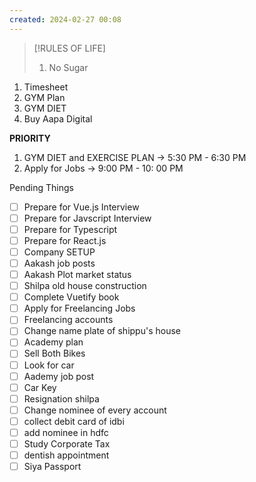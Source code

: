 ```yaml
---
created: 2024-02-27 00:08
---
```


> [!RULES OF LIFE]
>
> 1. No Sugar
> 

1. Timesheet 
2. GYM Plan
3. GYM DIET
4. Buy Aapa Digital

**PRIORITY**

1. GYM DIET and EXERCISE PLAN -> 5:30 PM - 6:30 PM
2. Apply for Jobs -> 9:00 PM - 10: 00 PM

Pending Things

- [ ] Prepare for Vue.js Interview
- [ ] Prepare for Javscript Interview
- [ ] Prepare for Typescript
- [ ] Prepare for React.js
- [ ] Company SETUP
- [ ] Aakash job posts
- [ ] Aakash Plot market status
- [ ] Shilpa old house construction
- [ ] Complete Vuetify book
- [ ] Apply for Freelancing Jobs
- [ ] Freelancing accounts
- [ ] Change name plate of shippu's house 
- [ ] Academy plan 
- [ ] Sell Both Bikes
- [ ] Look for car
- [ ] Aademy job post
- [ ] Car Key 
- [ ] Resignation shilpa
- [ ] Change nominee of every account
- [ ] collect debit card of idbi
- [ ] add nominee in hdfc 
- [ ] Study Corporate Tax
- [ ] dentish appointment
- [ ] Siya Passport